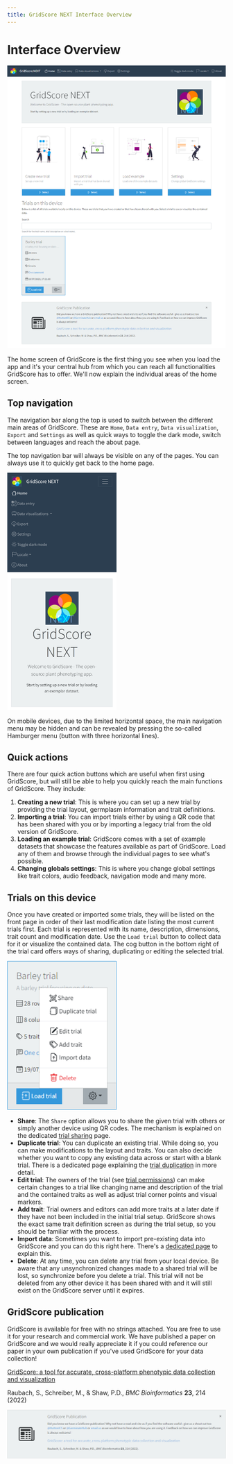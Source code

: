 ```yaml
---
title: GridScore NEXT Interface Overview
---
```


# Interface Overview

<img src="img/home.png" style="max-width: 100%;" alt="Overview">

The home screen of GridScore is the first thing you see when you load the app and it's your central hub from which you can reach all functionalities GridScore has to offer. We'll now explain the individual areas of the home screen.

## Top navigation

The navigation bar along the top is used to switch between the different main areas of GridScore. These are `Home`, `Data entry`, `Data visualization`, `Export` and `Settings` as well as quick ways to toggle the dark mode, switch between languages and reach the about page.

The top navigation bar will always be visible on any of the pages. You can always use it to quickly get back to the home page.

<img src="img/home-phone.png" style="max-width: 50%;" alt="Navigation menu on mobile devices">

On mobile devices, due to the limited horizontal space, the main navigation menu may be hidden and can be revealed by pressing the so-called Hamburger menu (button with three horizontal lines).

## Quick actions

There are four quick action buttons which are useful when first using GridScore, but will still be able to help you quickly reach the main functions of GridScore. They include:

1. **Creating a new trial**: This is where you can set up a new trial by providing the trial layout, germplasm information and trait definitions.
2. **Importing a trial**: You can import trials either by using a QR code that has been shared with you or by importing a legacy trial from the old version of GridScore.
3. **Loading an example trial**: GridScore comes with a set of example datasets that showcase the features available as part of GridScore. Load any of them and browse through the individual pages to see what's possible.
4. **Changing globals settings**: This is where you change global settings like trait colors, audio feedback, navigation mode and many more.

## Trials on this device

Once you have created or imported some trials, they will be listed on the front page in order of their last modification date listing the most current trials first. Each trial is represented with its name, description, dimensions, trait count and modification date. Use the `Load trial` button to collect data for it or visualize the contained data. The cog button in the bottom right of the trial card offers ways of sharing, duplicating or editing the selected trial.

<img src="img/home-trial-settings.png" style="max-width: 50%;" alt="Trial settings">

- **Share**: The `Share` option allows you to share the given trial with others or simply another device using QR codes. The mechanism is explained on the dedicated <a href="sharing.html">trial sharing</a> page.
- **Duplicate trial**: You can duplicate an existing trial. While doing so, you can make modifications to the layout and traits. You can also decide whether you want to copy any existing data across or start with a blank trial. There is a dedicated page explaining the <a href="trial-duplication.html">trial duplication</a> in more detail.
- **Edit trial**: The owners of the trial (see <a href="trial-permissions.html"> trial permissions</a>) can make certain changes to a trial like changing name and description of the trial and the contained traits as well as adjust trial corner points and visual markers.
- **Add trait**: Trial owners and editors can add more traits at a later date if they have not been included in the initial trial setup. GridScore shows the exact same trait definition screen as during the trial setup, so you should be familiar with the process.
- **Import data**: Sometimes you want to import pre-existing data into GridScore and you can do this right here. There's a <a href="data-import.html">dedicated page</a> to explain this.
- **Delete**: At any time, you can delete any trial from your local device. Be aware that any unsynchronized changes made to a shared trial will be lost, so synchronize before you delete a trial. This trial will not be deleted from any other device it has been shared with and it will still exist on the GridScore server until it expires.

## GridScore publication

GridScore is available for free with no strings attached. You are free to use it for your research and commercial work. We have published a paper on GridScore and we would really appreciate it if you could reference our paper in your own publication if you've used GridScore for your data collection!

[GridScore: a tool for accurate, cross-platform phenotypic data collection and visualization](https://bmcbioinformatics.biomedcentral.com/articles/10.1186/s12859-022-04755-2)

Raubach, S., Schreiber, M., & Shaw, P.D., *BMC Bioinformatics* **23**, 214 (2022)

<img src="img/home-publication.png" style="max-width: 100%;" alt="GridScore publication">